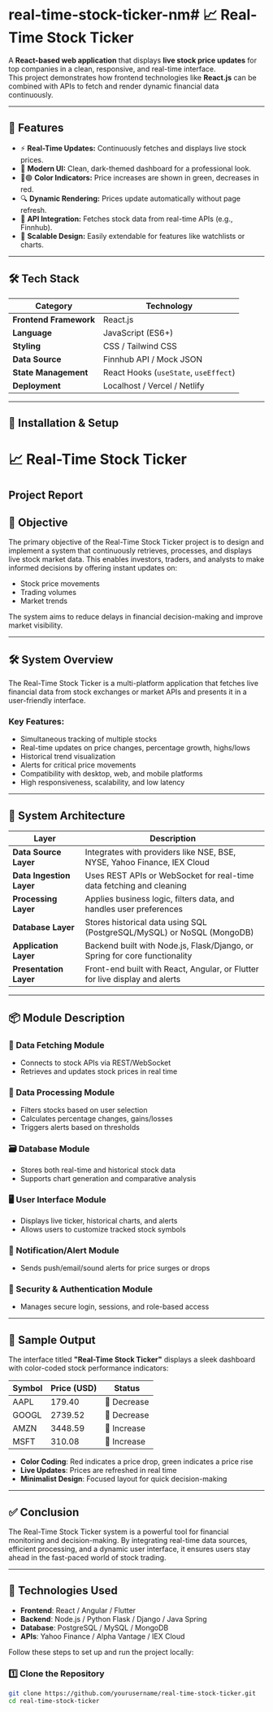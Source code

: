 # real-time-stock-ticker-nm# 📈 Real-Time Stock Ticker

A **React-based web application** that displays **live stock price updates** for top companies in a clean, responsive, and real-time interface.  
This project demonstrates how frontend technologies like **React.js** can be combined with APIs to fetch and render dynamic financial data continuously.

---

## 🚀 Features

- ⚡ **Real-Time Updates:** Continuously fetches and displays live stock prices.  
- 🎨 **Modern UI:** Clean, dark-themed dashboard for a professional look.  
- 🔴🟢 **Color Indicators:** Price increases are shown in green, decreases in red.  
- 🔍 **Dynamic Rendering:** Prices update automatically without page refresh.  
- 💾 **API Integration:** Fetches stock data from real-time APIs (e.g., Finnhub).  
- 🧩 **Scalable Design:** Easily extendable for features like watchlists or charts.  

---

## 🛠️ Tech Stack

| Category | Technology |
|-----------|-------------|
| **Frontend Framework** | React.js |
| **Language** | JavaScript (ES6+) |
| **Styling** | CSS / Tailwind CSS |
| **Data Source** | Finnhub API / Mock JSON |
| **State Management** | React Hooks (`useState`, `useEffect`) |
| **Deployment** | Localhost / Vercel / Netlify |

---

## 🧰 Installation & Setup
# 📈 Real-Time Stock Ticker

## Project Report
## 🧭 Objective
The primary objective of the Real-Time Stock Ticker project is to design and implement a system that continuously retrieves, processes, and displays live stock market data. This enables investors, traders, and analysts to make informed decisions by offering instant updates on:

- Stock price movements  
- Trading volumes  
- Market trends  

The system aims to reduce delays in financial decision-making and improve market visibility.

---

## 🛠️ System Overview
The Real-Time Stock Ticker is a multi-platform application that fetches live financial data from stock exchanges or market APIs and presents it in a user-friendly interface.

### Key Features:
- Simultaneous tracking of multiple stocks  
- Real-time updates on price changes, percentage growth, highs/lows  
- Historical trend visualization  
- Alerts for critical price movements  
- Compatibility with desktop, web, and mobile platforms  
- High responsiveness, scalability, and low latency  

---

## 🧱 System Architecture

| Layer                    | Description                                                                 |
|-------------------------|-----------------------------------------------------------------------------|
| **Data Source Layer**   | Integrates with providers like NSE, BSE, NYSE, Yahoo Finance, IEX Cloud     |
| **Data Ingestion Layer**| Uses REST APIs or WebSocket for real-time data fetching and cleaning        |
| **Processing Layer**    | Applies business logic, filters data, and handles user preferences          |
| **Database Layer**      | Stores historical data using SQL (PostgreSQL/MySQL) or NoSQL (MongoDB)      |
| **Application Layer**   | Backend built with Node.js, Flask/Django, or Spring for core functionality |
| **Presentation Layer**  | Front-end built with React, Angular, or Flutter for live display and alerts |

---

## 📦 Module Description

### 🔄 Data Fetching Module
- Connects to stock APIs via REST/WebSocket  
- Retrieves and updates stock prices in real time  

### 🧮 Data Processing Module
- Filters stocks based on user selection  
- Calculates percentage changes, gains/losses  
- Triggers alerts based on thresholds  

### 🗃️ Database Module
- Stores both real-time and historical stock data  
- Supports chart generation and comparative analysis  

### 🖥️ User Interface Module
- Displays live ticker, historical charts, and alerts  
- Allows users to customize tracked stock symbols  

### 🔔 Notification/Alert Module
- Sends push/email/sound alerts for price surges or drops  

### 🔐 Security & Authentication Module
- Manages secure login, sessions, and role-based access  

---

## 🧪 Sample Output

The interface titled **"Real-Time Stock Ticker"** displays a sleek dashboard with color-coded stock performance indicators:

| Symbol | Price (USD) | Status     |
|--------|-------------|------------|
| AAPL   | 179.40      | 🔻 Decrease |
| GOOGL  | 2739.52     | 🔻 Decrease |
| AMZN   | 3448.59     | 🔺 Increase |
| MSFT   | 310.08      | 🔺 Increase |

- **Color Coding**: Red indicates a price drop, green indicates a price rise  
- **Live Updates**: Prices are refreshed in real time  
- **Minimalist Design**: Focused layout for quick decision-making  

---

## ✅ Conclusion
The Real-Time Stock Ticker system is a powerful tool for financial monitoring and decision-making. By integrating real-time data sources, efficient processing, and a dynamic user interface, it ensures users stay ahead in the fast-paced world of stock trading.

---

## 🚀 Technologies Used
- **Frontend**: React / Angular / Flutter  
- **Backend**: Node.js / Python Flask / Django / Java Spring  
- **Database**: PostgreSQL / MySQL / MongoDB  
- **APIs**: Yahoo Finance / Alpha Vantage / IEX Cloud  

Follow these steps to set up and run the project locally:

### 1️⃣ Clone the Repository
```bash
git clone https://github.com/yourusername/real-time-stock-ticker.git
cd real-time-stock-ticker
